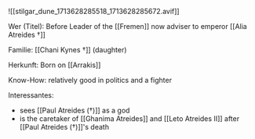 ![[stilgar_dune_1713628285518_1713628285672.avif]]

Wer (Titel): Before Leader of the [[Fremen]] now adviser to emperor [[Alia Atreides †]]

Familie: [[Chani Kynes †]] (daughter)

Herkunft: Born on [[Arrakis]]

Know-How: relatively good in politics and a fighter 

Interessantes: 
- sees [[Paul Atreides (†)]] as a god 
- is the caretaker of [[Ghanima Atreides]] and [[Leto Atreides II]] after [[Paul Atreides (†)]]'s death